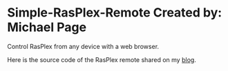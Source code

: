 Simple-RasPlex-Remote
Created by: Michael Page
=====================

Control RasPlex from any device with a web browser.

Here is the source code of the RasPlex remote shared on my [blog](http://errorfreeit.com.au/blog/2014/1/4/free-online-rasplex-remote).
